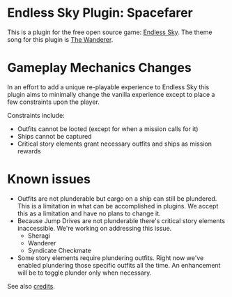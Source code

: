 # Endless Sky Plugin: Spacefarer

This is a plugin for the free open source game: [Endless Sky][ES].  The theme
song for this plugin is [The Wanderer][the-wanderer].

# Gameplay Mechanics Changes

In an effort to add a unique re-playable experience to Endless Sky this plugin
aims to minimally change the vanilla experience except to place a few
constraints upon the player.

Constraints include:

- Outfits cannot be looted (except for when a mission calls for it)
- Ships cannot be captured
- Critical story elements grant necessary outfits and ships as mission rewards

# Known issues

- Outfits are not plunderable but cargo on a ship can still be plundered.  This
  is a limitation in what can be accomplished in plugins.  We accept this as a
  limitation and have no plans to change it.
- Because Jump Drives are not plunderable there's critical story elements
  inaccessible.  We're working on addressing this issue.
  - Sheragi
  - Wanderer
  - Syndicate Checkmate
- Some story elements require plundering outfits.  Right now we've enabled
  plundering those specific outfits all the time.  An enhancement will be to
  toggle plunder only when necessary.

See also [credits](credits.md).

[ES]: https://github.com/endless-sky/endless-sky
[the-wanderer]: https://www.youtube.com/watch?v=FCW0HviPEEY
[discord]: https://discord.gg/ZeuASSx
